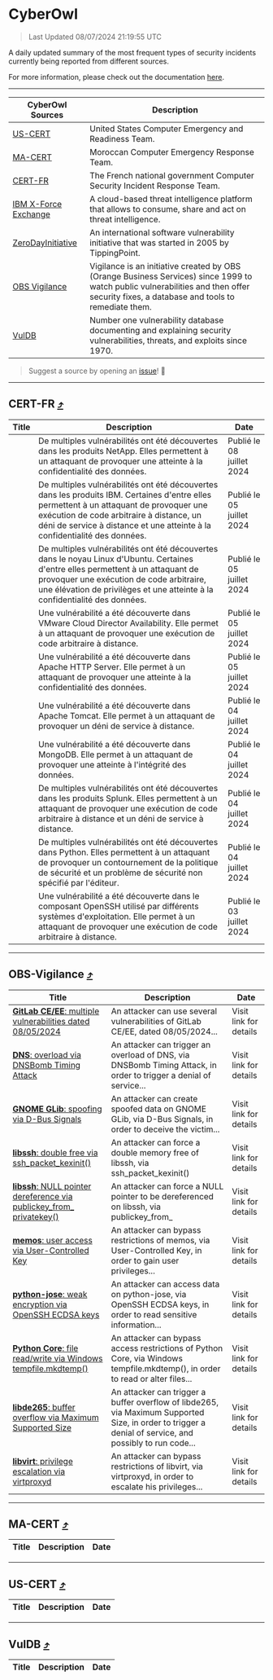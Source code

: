 
 <div id='top'></div>

# CyberOwl

 > Last Updated 08/07/2024 21:19:55 UTC
 
 A daily updated summary of the most frequent types of security incidents currently being reported from different sources.
 
 For more information, please check out the documentation [here](./docs/README.md).
 
 ---
 |CyberOwl Sources|Description|
 |---|---|
 |[US-CERT](#us-cert-arrow_heading_up)|United States Computer Emergency and Readiness Team.|
 |[MA-CERT](#ma-cert-arrow_heading_up)|Moroccan Computer Emergency Response Team.|
 |[CERT-FR](#cert-fr-arrow_heading_up)|The French national government Computer Security Incident Response Team.|
 |[IBM X-Force Exchange](#ibmcloud-arrow_heading_up)|A cloud-based threat intelligence platform that allows to consume, share and act on threat intelligence.|
 |[ZeroDayInitiative](#zerodayinitiative-arrow_heading_up)|An international software vulnerability initiative that was started in 2005 by TippingPoint.|
 |[OBS Vigilance](#obs-vigilance-arrow_heading_up)|Vigilance is an initiative created by OBS (Orange Business Services) since 1999 to watch public vulnerabilities and then offer security fixes, a database and tools to remediate them.|
 |[VulDB](#vuldb-arrow_heading_up)|Number one vulnerability database documenting and explaining security vulnerabilities, threats, and exploits since 1970.|
 
 > Suggest a source by opening an [issue](https://github.com/karimhabush/cyberowl/issues)! :raised_hands:
 ---

## CERT-FR [:arrow_heading_up:](#cyberowl)

 |Title|Description|Date|
 |---|---|---|
 |[](https://www.cert.ssi.gouv.fr/avis/CERTFR-2024-AVI-0548/)|De multiples vulnérabilités ont été découvertes dans les produits NetApp. Elles permettent à un attaquant de provoquer une atteinte à la confidentialité des données.|Publié le 08 juillet 2024|
 |[](https://www.cert.ssi.gouv.fr/avis/CERTFR-2024-AVI-0547/)|De multiples vulnérabilités ont été découvertes dans les produits IBM. Certaines d'entre elles permettent à un attaquant de provoquer une exécution de code arbitraire à distance, un déni de service à distance et une atteinte à la confidentialité des données.|Publié le 05 juillet 2024|
 |[](https://www.cert.ssi.gouv.fr/avis/CERTFR-2024-AVI-0546/)|De multiples vulnérabilités ont été découvertes dans le noyau Linux d'Ubuntu. Certaines d'entre elles permettent à un attaquant de provoquer une exécution de code arbitraire, une élévation de privilèges et une atteinte à la confidentialité des données.|Publié le 05 juillet 2024|
 |[](https://www.cert.ssi.gouv.fr/avis/CERTFR-2024-AVI-0545/)|Une vulnérabilité a été découverte dans VMware Cloud Director Availability. Elle permet à un attaquant de provoquer une exécution de code arbitraire à distance.|Publié le 05 juillet 2024|
 |[](https://www.cert.ssi.gouv.fr/avis/CERTFR-2024-AVI-0544/)|Une vulnérabilité a été découverte dans Apache HTTP Server. Elle permet à un attaquant de provoquer une atteinte à la confidentialité des données.|Publié le 05 juillet 2024|
 |[](https://www.cert.ssi.gouv.fr/avis/CERTFR-2024-AVI-0543/)|Une vulnérabilité a été découverte dans Apache Tomcat. Elle permet à un attaquant de provoquer un déni de service à distance.|Publié le 04 juillet 2024|
 |[](https://www.cert.ssi.gouv.fr/avis/CERTFR-2024-AVI-0542/)|Une vulnérabilité a été découverte dans MongoDB. Elle permet à un attaquant de provoquer une atteinte à l'intégrité des données.|Publié le 04 juillet 2024|
 |[](https://www.cert.ssi.gouv.fr/avis/CERTFR-2024-AVI-0541/)|De multiples vulnérabilités ont été découvertes dans les produits Splunk. Elles permettent à un attaquant de provoquer une exécution de code arbitraire à distance et un déni de service à distance.|Publié le 04 juillet 2024|
 |[](https://www.cert.ssi.gouv.fr/avis/CERTFR-2024-AVI-0540/)|De multiples vulnérabilités ont été découvertes dans Python. Elles permettent à un attaquant de provoquer un contournement de la politique de sécurité et un problème de sécurité non spécifié par l'éditeur.|Publié le 04 juillet 2024|
 |[](https://www.cert.ssi.gouv.fr/avis/CERTFR-2024-AVI-0539/)|Une vulnérabilité a été découverte dans le composant OpenSSH utilisé par différents systèmes d'exploitation. Elle permet à un attaquant de provoquer une exécution de code arbitraire à distance.|Publié le 03 juillet 2024|
 
 ---

## OBS-Vigilance [:arrow_heading_up:](#cyberowl)

 |Title|Description|Date|
 |---|---|---|
 |[<a href="https://vigilance.fr/vulnerability/GitLab-CE-EE-multiple-vulnerabilities-dated-08-05-2024-44227" class="noirorange"><b>GitLab CE/EE</b>: multiple vulnerabilities dated 08/05/2024</a>](https://vigilance.fr/vulnerability/GitLab-CE-EE-multiple-vulnerabilities-dated-08-05-2024-44227)|An attacker can use several vulnerabilities of GitLab CE/EE, dated 08/05/2024...|Visit link for details|
 |[<a href="https://vigilance.fr/vulnerability/DNS-overload-via-DNSBomb-Timing-Attack-44226" class="noirorange"><b>DNS</b>: overload via DNSBomb Timing Attack</a>](https://vigilance.fr/vulnerability/DNS-overload-via-DNSBomb-Timing-Attack-44226)|An attacker can trigger an overload of DNS, via DNSBomb Timing Attack, in order to trigger a denial of service...|Visit link for details|
 |[<a href="https://vigilance.fr/vulnerability/GNOME-GLib-spoofing-via-D-Bus-Signals-44224" class="noirorange"><b>GNOME GLib</b>: spoofing via D-Bus Signals</a>](https://vigilance.fr/vulnerability/GNOME-GLib-spoofing-via-D-Bus-Signals-44224)|An attacker can create spoofed data on GNOME GLib, via D-Bus Signals, in order to deceive the victim...|Visit link for details|
 |[<a href="https://vigilance.fr/vulnerability/libssh-double-free-via-ssh-packet-kexinit-44223" class="noirorange"><b>libssh</b>: double free via ssh_packet_kexinit()</a>](https://vigilance.fr/vulnerability/libssh-double-free-via-ssh-packet-kexinit-44223)|An attacker can force a double memory free of libssh, via ssh_packet_kexinit()|Visit link for details|
 |[<a href="https://vigilance.fr/vulnerability/libssh-NULL-pointer-dereference-via-publickey-from-privatekey-44222" class="noirorange"><b>libssh</b>: NULL pointer dereference via publickey_from_<wbr>privatekey()</wbr></a>](https://vigilance.fr/vulnerability/libssh-NULL-pointer-dereference-via-publickey-from-privatekey-44222)|An attacker can force a NULL pointer to be dereferenced on libssh, via publickey_from_|Visit link for details|
 |[<a href="https://vigilance.fr/vulnerability/memos-user-access-via-User-Controlled-Key-44221" class="noirorange"><b>memos</b>: user access via User-Controlled Key</a>](https://vigilance.fr/vulnerability/memos-user-access-via-User-Controlled-Key-44221)|An attacker can bypass restrictions of memos, via User-Controlled Key, in order to gain user privileges...|Visit link for details|
 |[<a href="https://vigilance.fr/vulnerability/python-jose-weak-encryption-via-OpenSSH-ECDSA-keys-44220" class="noirorange"><b>python-jose</b>: weak encryption via OpenSSH ECDSA keys</a>](https://vigilance.fr/vulnerability/python-jose-weak-encryption-via-OpenSSH-ECDSA-keys-44220)|An attacker can access data on python-jose, via OpenSSH ECDSA keys, in order to read sensitive information...|Visit link for details|
 |[<a href="https://vigilance.fr/vulnerability/Python-Core-file-read-write-via-Windows-tempfile-mkdtemp-44219" class="noirorange"><b>Python Core</b>: file read/write via Windows tempfile.mkdtemp()</a>](https://vigilance.fr/vulnerability/Python-Core-file-read-write-via-Windows-tempfile-mkdtemp-44219)|An attacker can bypass access restrictions of Python Core, via Windows tempfile.mkdtemp(), in order to read or alter files...|Visit link for details|
 |[<a href="https://vigilance.fr/vulnerability/libde265-buffer-overflow-via-Maximum-Supported-Size-44217" class="noirorange"><b>libde265</b>: buffer overflow via Maximum Supported Size</a>](https://vigilance.fr/vulnerability/libde265-buffer-overflow-via-Maximum-Supported-Size-44217)|An attacker can trigger a buffer overflow of libde265, via Maximum Supported Size, in order to trigger a denial of service, and possibly to run code...|Visit link for details|
 |[<a href="https://vigilance.fr/vulnerability/libvirt-privilege-escalation-via-virtproxyd-44216" class="noirorange"><b>libvirt</b>: privilege escalation via virtproxyd</a>](https://vigilance.fr/vulnerability/libvirt-privilege-escalation-via-virtproxyd-44216)|An attacker can bypass restrictions of libvirt, via virtproxyd, in order to escalate his privileges...|Visit link for details|
 
 ---

## MA-CERT [:arrow_heading_up:](#cyberowl)

 |Title|Description|Date|
 |---|---|---|
 
 ---

## US-CERT [:arrow_heading_up:](#cyberowl)

 |Title|Description|Date|
 |---|---|---|
 
 ---

## VulDB [:arrow_heading_up:](#cyberowl)

 |Title|Description|Date|
 |---|---|---|
 